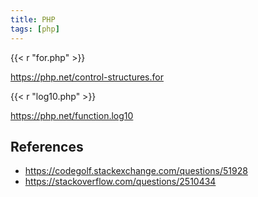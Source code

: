 ```yaml
---
title: PHP
tags: [php]
---
```


{{< r "for.php" >}}

<https://php.net/control-structures.for>

{{< r "log10.php" >}}

<https://php.net/function.log10>

## References

- <https://codegolf.stackexchange.com/questions/51928>
- <https://stackoverflow.com/questions/2510434>
